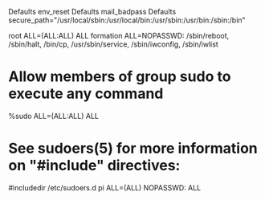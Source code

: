 Defaults	env_reset
Defaults	mail_badpass
Defaults	secure_path="/usr/local/sbin:/usr/local/bin:/usr/sbin:/usr/bin:/sbin:/bin"

root	ALL=(ALL:ALL) ALL
formation	ALL=NOPASSWD: /sbin/reboot, /sbin/halt, /bin/cp, /usr/sbin/service, /sbin/iwconfig, /sbin/iwlist

# Allow members of group sudo to execute any command
%sudo	ALL=(ALL:ALL) ALL

# See sudoers(5) for more information on "#include" directives:

#includedir /etc/sudoers.d
pi ALL=(ALL) NOPASSWD: ALL
